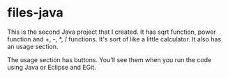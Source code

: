 # files-java
This is the second Java project that I created. It has sqrt function, power function and +, -, *, / functions. It's sort of like a little calculator. It also has an usage section. 

The usage section has buttons. You'll see them when you run the code using Java or Eclipse and EGit.

